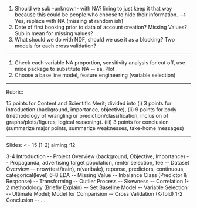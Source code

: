 1. Should we sub -unknown- with NA? lining to just keep it that way because this could be people who choose to hide their information.  --> Yes, replace with NA (missing at random ish)
2. Date of first booking prior to data of account creation? Missing Values? Sub in mean for missing values?
3. What should we do with NDF, should we use it as a blocking? Two models for each cross validation?

________________________________________________________________________

1. Check each variable NA proportion, sensitivity analysis for cut off, use mice package to substitute NA
  -- sa, Plot
2. Choose a base line model, feature engineering (variable selection)
________________________________________________________________________
Rubric:

15 points for Content and Scientific Merit; divided into
(i) 3 points for introduction (background, importance, objective),
(ii) 9 points for body (methodology of wrangling or prediction/classification, inclusion of graphs/plots/figures, logical reasoning).
(iii) 3 points for conclusion (summarize major points, summarize weaknesses, take-home messages)

________________________________________________________________________

Slides: <= 15  (1-2)  aiming :12

3-4 Introduction 
  -- Project Overview (background, Objective, Importance)
      -- Propaganda, advertising target population, renter selection, fee
  -- Dataset Overview
    -- nrow(test/train), n(varibale), reponse, predictors, continuous, categorical(level)
6-8 EDA
  -- Missing Value
  -- Inbalance Class (Predictor & Response)
  -- Transforming
    -- Outlier Process
    -- Skewness
    -- Correlation
1-2 methodology (Briefly Explain)
  -- Set Baseline Model
  -- Variable Selection
  -- Ultimate Model; Model for Comparision
    -- Cross Validation (K-fold)
1-2 Conclusion
  -- ...
    

    

